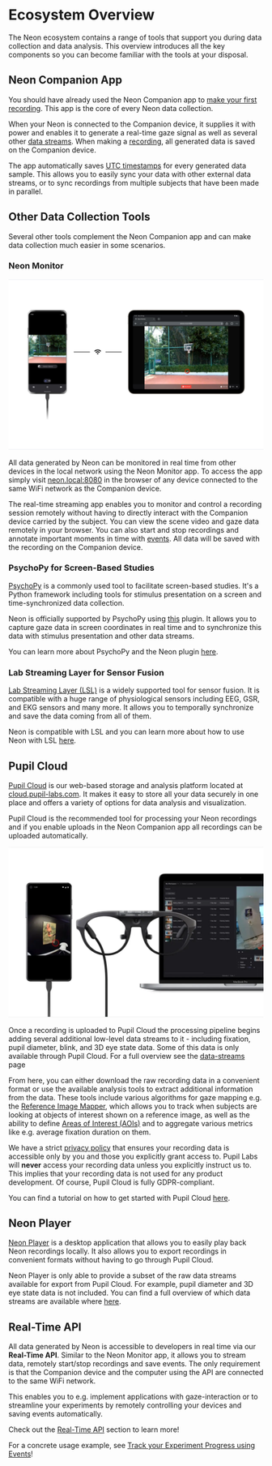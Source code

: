 # Ecosystem Overview

The Neon ecosystem contains a range of tools that support you during data collection and data analysis. This overview introduces all the key components so you can become familiar with the tools at your disposal.

## Neon Companion App

You should have already used the Neon Companion app to [make your first recording](/data-collection/first-recording/). This app is the core of every Neon data collection.

When your Neon is connected to the Companion device, it supplies it with power and enables it to generate a real-time gaze signal as well as several other [data streams](/data-collection/data-streams/). When making a [recording](/data-collection/recordings/), all generated data is saved on the Companion device.

The app automatically saves [UTC timestamps](https://en.wikipedia.org/wiki/Coordinated_Universal_Time) for every generated data sample. This allows you to easily sync your data with other external data streams, or to sync recordings from multiple subjects that have been made in parallel.

## Other Data Collection Tools

Several other tools complement the Neon Companion app and can make data collection much easier in some scenarios.

### Neon Monitor

![Neon Monitor](./pi-monitor-app.jpg)

All data generated by Neon can be monitored in real time from other devices in the local network using the Neon Monitor app. To access the app simply visit [neon.local:8080](http://neon.local:8080) in the browser of any device connected to the same WiFi network as the Companion device.

The real-time streaming app enables you to monitor and control a recording session remotely without having to directly interact with the Companion device carried by the subject. You can view the scene video and gaze data remotely in your browser. You can also start and stop recordings and annotate important moments in time with [events](/data-collection/events/). All data will be saved with the recording on the Companion device.

### PsychoPy for Screen-Based Studies

[PsychoPy](https://www.psychopy.org/) is a commonly used tool to facilitate screen-based studies. It's a Python framework including tools for stimulus presentation on a screen and time-synchronized data collection.

Neon is officially supported by PsychoPy using [this](https://www.psychopy.org/api//iohub/device/eyetracker_interface/PupilLabs_Neon_Implementation_Notes.html) plugin. It allows you to capture gaze data in screen coordinates in real time and to synchronize this data with stimulus presentation and other data streams.

You can learn more about PsychoPy and the Neon plugin [here](/data-collection/psychopy/).

### Lab Streaming Layer for Sensor Fusion

[Lab Streaming Layer (LSL)](https://labstreaminglayer.org/) is a widely supported tool for sensor fusion. It is compatible with a huge range of physiological sensors including EEG, GSR, and EKG sensors and many more. It allows you to temporally synchronize and save the data coming from all of them.

Neon is compatible with LSL and you can learn more about how to use Neon with LSL [here](/data-collection/lab-streaming-layer/).

## Pupil Cloud

[Pupil Cloud](/pupil-cloud/) is our web-based storage and analysis platform located at [cloud.pupil-labs.com](https://cloud.pupil-labs.com/). It makes it easy to store all your data securely in one place and offers a variety of options for data analysis and visualization.

Pupil Cloud is the recommended tool for processing your Neon recordings and if you enable uploads in the Neon Companion app all recordings can be uploaded automatically.

![Pupil Cloud](./pupil_cloud.webp)

Once a recording is uploaded to Pupil Cloud the processing pipeline begins adding several additional low-level data streams to it - including fixation, pupil diameter, blink, and 3D eye state data. Some of this data is only available through Pupil Cloud. For a full overview see the [data-streams](/data-collection/data-streams/) page

From here, you can either download the raw recording data in a convenient format or use the available analysis tools to extract additional information from the data. These tools include various algorithms for gaze mapping e.g. the [Reference Image Mapper](/pupil-cloud/enrichments/reference-image-mapper/), which allows you to track when subjects are looking at objects of interest shown on a reference image, as well as the ability to define [Areas of Interest (AOIs)](/pupil-cloud/visualizations/areas-of-interest/) and to aggregate various metrics like e.g. average fixation duration on them.

We have a strict [privacy policy](https://pupil-labs.com/legal/) that ensures your recording data is accessible only by you and those you explicitly grant access to. Pupil Labs will **never** access your recording data unless you explicitly instruct us to. This implies that your recording data is not used for any product development. Of course, Pupil Cloud is fully GDPR-compliant.

You can find a tutorial on how to get started with Pupil Cloud [here](/pupil-cloud/tutorials/).

## Neon Player

[Neon Player](/neon-player/) is a desktop application that allows you to easily play back Neon recordings locally. It also allows you to export recordings in convenient formats without having to go through Pupil Cloud.

Neon Player is only able to provide a subset of the raw data streams available for export from Pupil Cloud. For example, pupil diameter and 3D eye state data is not included. You can find a full overview of which data streams are available where [here](/data-collection/data-streams/).

## Real-Time API

All data generated by Neon is accessible to developers in real time via our **Real-Time API**. Similar to the Neon Monitor app, it allows you to stream data, remotely start/stop recordings and save events. The only requirement is that the Companion device and the computer using the API are connected to the same WiFi network.

This enables you to e.g. implement applications with gaze-interaction or to streamline your experiments by remotely controlling your devices and saving events automatically.

Check out the [Real-Time API](/real-time-api/) section to learn more!

For a concrete usage example, see [Track your Experiment Progress using Events](/real-time-api/track-your-experiment-progress-using-events/)!

